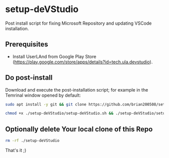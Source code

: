 # setup-deVStudio
Post install script for fixing Microsoft Repository and updating VSCode installation.

## Prerequisites
- Install UserLAnd from Google Play Store (https://play.google.com/store/apps/details?id=tech.ula.devstudio).

## Do post-install
Download and execute the post-installation script; for example in the Temrinal window opened by default:

```bash
sudo apt install -y git && git clone https://github.com/brian200508/setup-deVStudio.git
```

```bash
chmod +x ./setup-deVStudio/setup-deVStudio.sh && ./setup-deVStudio/setup-deVStudio.sh
```

## Optionally delete Your local clone of this Repo
```bash
rm -rf ./setup-deVStudio
```

That's it ;)
